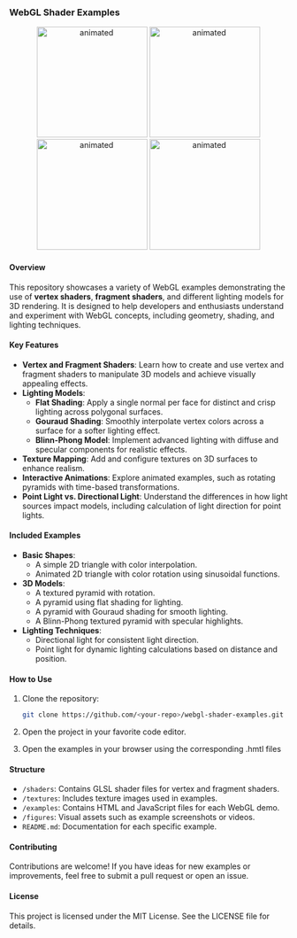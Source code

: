 

###  **WebGL Shader Examples**

<p align="center">
    <img src="figures/animatedTriangleColor.gif" alt="animated" width="200">
  <img src="figures/animatedPyramidColor.gif" alt="animated" width="200">
  <img src="figures/binnPhongShading.gif" alt="animated" width="200">
  <img src="figures/appearingPyramid.gif" alt="animated" width="200">
</p>

#### **Overview**
This repository showcases a variety of WebGL examples demonstrating the use of **vertex shaders**, **fragment shaders**, and different lighting models for 3D rendering. It is designed to help developers and enthusiasts understand and experiment with WebGL concepts, including geometry, shading, and lighting techniques.

#### **Key Features**
- **Vertex and Fragment Shaders**: Learn how to create and use vertex and fragment shaders to manipulate 3D models and achieve visually appealing effects.
- **Lighting Models**:
  - **Flat Shading**: Apply a single normal per face for distinct and crisp lighting across polygonal surfaces.
  - **Gouraud Shading**: Smoothly interpolate vertex colors across a surface for a softer lighting effect.
  - **Blinn-Phong Model**: Implement advanced lighting with diffuse and specular components for realistic effects.
- **Texture Mapping**: Add and configure textures on 3D surfaces to enhance realism.
- **Interactive Animations**: Explore animated examples, such as rotating pyramids with time-based transformations.
- **Point Light vs. Directional Light**: Understand the differences in how light sources impact models, including calculation of light direction for point lights.

#### **Included Examples**
- **Basic Shapes**:
  - A simple 2D triangle with color interpolation.
  - Animated 2D triangle with color rotation using sinusoidal functions.
- **3D Models**:
  - A textured pyramid with rotation.
  - A pyramid using flat shading for lighting.
  - A pyramid with Gouraud shading for smooth lighting.
  - A Blinn-Phong textured pyramid with specular highlights.
- **Lighting Techniques**:
  - Directional light for consistent light direction.
  - Point light for dynamic lighting calculations based on distance and position.

#### **How to Use**
1. Clone the repository:
   ```bash
   git clone https://github.com/<your-repo>/webgl-shader-examples.git
   ```
2. Open the project in your favorite code editor.

3. Open the examples in your browser using the corresponding .hmtl files

#### **Structure**
- `/shaders`: Contains GLSL shader files for vertex and fragment shaders.
- `/textures`: Includes texture images used in examples.
- `/examples`: Contains HTML and JavaScript files for each WebGL demo.
- `/figures`: Visual assets such as example screenshots or videos.
- `README.md`: Documentation for each specific example.

#### **Contributing**
Contributions are welcome! If you have ideas for new examples or improvements, feel free to submit a pull request or open an issue.

#### **License**
This project is licensed under the MIT License. See the LICENSE file for details.

